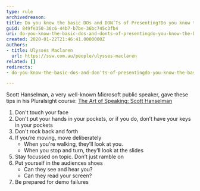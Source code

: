 ```yaml
---
type: rule
archivedreason: 
title: Do you know the basic DOs and DON’Ts of Presenting?Do you know the basic Dos and Don’ts of presenting?
guid: 849fe350-36c6-44b7-b7be-36bc745c3fb4
uri: do-you-know-the-basic-dos-and-donts-of-presentingdo-you-know-the-basic-dos-and-donts-of-presenting
created: 2020-01-22T21:46:41.0000000Z
authors:
- title: Ulysses Maclaren
  url: https://ssw.com.au/people/ulysses-maclaren
related: []
redirects:
- do-you-know-the-basic-dos-and-don’ts-of-presentingdo-you-know-the-basic-dos-and-don’ts-of-presenting

---
```


Scott Hanselman, a very well-known Microsoft public speaker, gave these tips in his Pluralsight course: [The Art of Speaking: Scott Hanselman](https&#58;//www.pluralsight.com/courses/hanselman-speaking)

<!--endintro-->

1. Don't touch your face
2. Don't put your hands in your pockets, or if you do, don’t have your keys in your pockets
3. Don't rock back and forth
4. If you’re moving, move deliberately
    * When you're walking, they’ll look at you.
    * When you stop and turn, they’ll look at the slides
5. Stay focussed on topic. Don’t just ramble on
6. Put yourself in the audiences shoes
    * Can they see and hear you?
    * Can they read your screen?
7. Be prepared for demo failures
